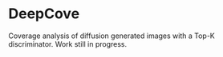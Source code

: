 # DeepCove
Coverage analysis of diffusion generated images with a Top-K discriminator. Work still in progress.
